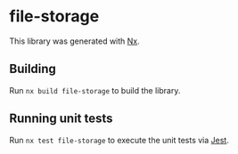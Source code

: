 # file-storage

This library was generated with [Nx](https://nx.dev).

## Building

Run `nx build file-storage` to build the library.

## Running unit tests

Run `nx test file-storage` to execute the unit tests via [Jest](https://jestjs.io).
